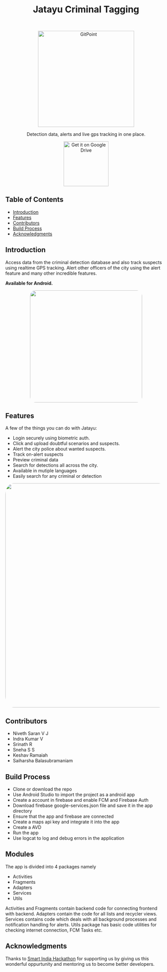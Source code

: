 <h1 align="center"> Jatayu Criminal Tagging </h1> <br>
<p align="center">
  <a href="https://gitpoint.co/">
    <img alt="GitPoint" title="GitPoint" src="https://i.imgur.com/RKlSJO7.png" width="300">
  </a>
</p>

<p align="center">
  Detection data, alerts and live gps tracking in one place.
</p>

<p align="center">
  <!-- <a href="https://itunes.apple.com/us/app/gitpoint/id1251245162?mt=8">
    <img alt="Download on the App Store" title="App Store" src="http://i.imgur.com/0n2zqHD.png" width="140">
  </a> -->

  <a href="https://drive.google.com/file/d/1jf2gF54voIMy7eVFV71OjMqzVqdjYPup/view">
    <img alt="Get it on Google Drive" title="Google Drive" src="https://file.wiki/wp-content/uploads/2018/10/Download-Google-Drive-File-Stream-Offline-Installer-1.png" width="140">
  </a>
</p>

<!-- START doctoc generated TOC please keep comment here to allow auto update -->
<!-- DON'T EDIT THIS SECTION, INSTEAD RE-RUN doctoc TO UPDATE -->
## Table of Contents

- [Introduction](#introduction)
- [Features](#features)
- [Contributors](#contributors)
- [Build Process](#build-process)
- [Acknowledgments](#acknowledgments)

<!-- END doctoc generated TOC please keep comment here to allow auto update -->

## Introduction

<!-- [![Build Status](https://img.shields.io/travis/gitpoint/git-point.svg?style=flat-square)](https://travis-ci.org/gitpoint/git-point)
[![Coveralls](https://img.shields.io/coveralls/github/gitpoint/git-point.svg?style=flat-square)](https://coveralls.io/github/gitpoint/git-point)
[![All Contributors](https://img.shields.io/badge/all_contributors-73-orange.svg?style=flat-square)](./CONTRIBUTORS.md)
[![PRs Welcome](https://img.shields.io/badge/PRs-welcome-brightgreen.svg?style=flat-square)](http://makeapullrequest.com)
[![Commitizen friendly](https://img.shields.io/badge/commitizen-friendly-brightgreen.svg?style=flat-square)](http://commitizen.github.io/cz-cli/)
[![Gitter chat](https://img.shields.io/badge/chat-on_gitter-008080.svg?style=flat-square)](https://gitter.im/git-point) -->

Access data from the criminal detection database and also track suspects using realtime GPS tracking. Alert other officers of the city using the alert feature and many other incredible features.

**Available for Android.**

<p align="center">
  <img src = "https://i.imgur.com/wLR0t2q.jpg" width=350 style="border-radius:5%;">
</p>

## Features

A few of the things you can do with Jatayu:

* Login securely using biometric auth.
* Click and upload doubtful scenarios and suspects.
* Alert the city police about wanted suspects.
* Track on-alert suspects
* Preview criminal data
* Search for detections all across the city.
* Available in mutiple languages
* Easily search for any criminal or detection

<p align="center">
  <img src = "https://i.imgur.com/qK5LRqx.png" width=700 style="border-radius:5%;">
</p>


## Contributors

* Niveth Saran V J
* Indra Kumar V
* Srinath R
* Sneha S S
* Keshav Ramaiah
* Saiharsha Balasubramaniam

## Build Process

- Clone or download the repo
- Use Android Studio to import the project as a android app
- Create a account in firebase and enable FCM and Firebase Auth
- Download firebase google-services.json file and save it in the app directory
- Ensure that the app and firebase are connected
- Create a maps api key and integrate it into the app
- Create a AVD
- Run the app
- Use logcat to log and debug errors in the application
<!-- 
Please take a look at the [contributing guidelines](./CONTRIBUTING.md) for a detailed process on how to build your application as well as troubleshooting information. -->
<!-- 
**Development Keys**: The `CLIENT_ID` and `CLIENT_SECRET` in `api/index.js` are for development purposes and do not represent the actual application keys. Feel free to use them or use a new set of keys by creating an [OAuth application](https://github.com/settings/applications/new) of your own. Set the "Authorization callback URL" to `gitpoint://welcome`. -->
<!-- 
## Backers [![Backers on Open Collective](https://opencollective.com/git-point/backers/badge.svg)](#backers)

Thank you to all our backers! 🙏 [[Become a backer](https://opencollective.com/git-point#backer)]

<a href="https://opencollective.com/git-point#backers" target="_blank"><img src="https://opencollective.com/git-point/backers.svg?width=890"></a>

## Sponsors [![Sponsors on Open Collective](https://opencollective.com/git-point/sponsors/badge.svg)](#sponsors)

Support this project by becoming a sponsor. Your logo will show up here with a link to your website. [[Become a sponsor](https://opencollective.com/git-point#sponsor)]

<a href="https://opencollective.com/git-point/sponsor/0/website" target="_blank"><img src="https://opencollective.com/git-point/sponsor/0/avatar.svg"></a>
<a href="https://opencollective.com/git-point/sponsor/1/website" target="_blank"><img src="https://opencollective.com/git-point/sponsor/1/avatar.svg"></a>
<a href="https://opencollective.com/git-point/sponsor/2/website" target="_blank"><img src="https://opencollective.com/git-point/sponsor/2/avatar.svg"></a>
<a href="https://opencollective.com/git-point/sponsor/3/website" target="_blank"><img src="https://opencollective.com/git-point/sponsor/3/avatar.svg"></a>
<a href="https://opencollective.com/git-point/sponsor/4/website" target="_blank"><img src="https://opencollective.com/git-point/sponsor/4/avatar.svg"></a>
<a href="https://opencollective.com/git-point/sponsor/5/website" target="_blank"><img src="https://opencollective.com/git-point/sponsor/5/avatar.svg"></a>
<a href="https://opencollective.com/git-point/sponsor/6/website" target="_blank"><img src="https://opencollective.com/git-point/sponsor/6/avatar.svg"></a>
<a href="https://opencollective.com/git-point/sponsor/7/website" target="_blank"><img src="https://opencollective.com/git-point/sponsor/7/avatar.svg"></a>
<a href="https://opencollective.com/git-point/sponsor/8/website" target="_blank"><img src="https://opencollective.com/git-point/sponsor/8/avatar.svg"></a>
<a href="https://opencollective.com/git-point/sponsor/9/website" target="_blank"><img src="https://opencollective.com/git-point/sponsor/9/avatar.svg"></a>

-->

## Modules

<p>The app is divided into 4 packages namely</p>

- Activities
- Fragments
- Adapters
- Services
- Utils

<p>Activities and Fragments contain backend code for connecting frontend with backend. Adapters contain the code for all lists and recycler views. Services contains code which deals with all background processes and notification handling for alerts. Utils package has basic code utilities for checking internet connection, FCM Tasks etc.</p>


## Acknowledgments

Thanks to [Smart India Hackathon](https://www.sih.gov.in/) for supporting us by giving us this wonderful oppurtunity and mentoring us to become better developers.